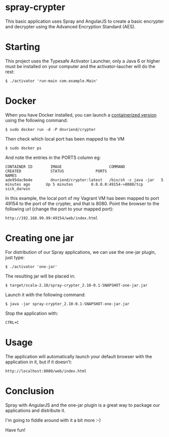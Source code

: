 # spray-crypter
This basic application uses Spray and AngularJS to create a basic encrypter and decrypter using the Advanced Encryption
Standard (AES). 

# Starting
This project uses the Typesafe Activator Launcher, only a Java 6 or higher must be installed on your computer and 
the activator-laucher will do the rest:

    $ ./activator 'run-main com.example.Main'

# Docker
When you have Docker installed, you can launch a [containerized version](https://registry.hub.docker.com/u/dnvriend/crypter/) using the following command:

    $ sudo docker run -d -P dnvriend/crypter
    
Then check which local port has been mapped to the VM
    
    $ sudo docker ps
    
And note the entries in the PORTS column eg:

    CONTAINER ID        IMAGE                     COMMAND                CREATED             STATUS              PORTS                     NAMES
    ade95dac9e4e        dnvriend/crypter:latest   /bin/sh -c java -jar   5 minutes ago       Up 5 minutes        0.0.0.0:49154->8080/tcp   sick_darwin

In this example, the local port of my Vagrant VM has been mapped to port 49154 to the port of the crypter, and that is 8080. 
Point the browser to the following url (change the port to your mapped port):

    http://192.168.99.99:49154/web/index.html

# Creating one jar
For distribution of our Spray applications, we can use the one-jar plugin, just type:

    $ ./activator 'one-jar'
    
The resulting jar will be placed in:
     
    $ target/scala-2.10/spray-crypter_2.10-0.1-SNAPSHOT-one-jar.jar
    
Launch it with the following command:
    
    $ java -jar spray-crypter_2.10-0.1-SNAPSHOT-one-jar.jar
    
Stop the application with:
 
    CTRL+C    

# Usage
The application will automatically launch your default browser with the application in it, but if it doesn't:

    http://localhost:8080/web/index.html
    
# Conclusion
Spray with AngularJS and the one-jar plugin is a great way to package our applications and distribute it. 

I'm going to fiddle around with it a bit more :-)
    
Have fun!